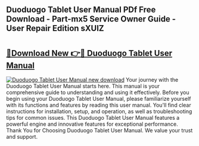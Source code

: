 ## Duoduogo Tablet User Manual PDf Free Download - Part-mx5 Service Owner Guide - User Repair Edition sXUIZ

# <h2><a href="http://cf25695.oget.top/?id=Duoduogo+Tablet+User+Manual">🔗Download New 👉🔴 Duoduogo Tablet User Manual</a></h2>

[![Duoduogo Tablet User Manual new download](https://i.imgur.com/5g1atiW.png)](http://cf25695.oget.top/?id=Duoduogo+Tablet+User+Manual)
Your journey with the Duoduogo Tablet User Manual starts here. This manual is your comprehensive guide to understanding and using it effectively. Before you begin using your Duoduogo Tablet User Manual, please familiarize yourself with its functions and features by reading this user manual. You'll find clear instructions for installation, setup, and operation, as well as troubleshooting tips for common issues. This Duoduogo Tablet User Manual features a powerful engine and innovative features for exceptional performance. Thank You for Choosing Duoduogo Tablet User Manual. We value your trust and support.
